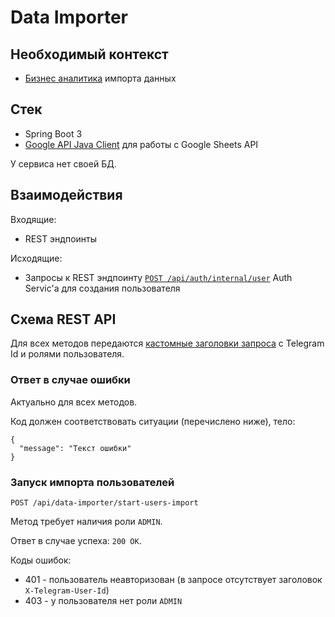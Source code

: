 # Data Importer

## Необходимый контекст

- [Бизнес аналитика](https://github.com/it-mentor-community-platform/meta/blob/main/business-analytics/functionality/data-import.md) импорта данных

## Стек

- Spring Boot 3
- [Google API Java Client](https://github.com/googleapis/google-api-java-client) для работы с Google Sheets API

У сервиса нет своей БД.

## Взаимодействия

Входящие:

- REST эндпоинты

Исходящие:

- Запросы к REST эндпоинту [`POST /api/auth/internal/user`](https://github.com/it-mentor-community-platform/meta/blob/main/system-analytics/services/auth-service/index.md#%D0%B2%D0%BD%D1%83%D1%82%D1%80%D0%B5%D0%BD%D0%BD%D0%B8%D0%B9-%D1%8D%D0%BD%D0%B4%D0%BF%D0%BE%D0%B8%D0%BD%D1%82-%D0%B4%D0%BB%D1%8F-%D1%81%D0%BE%D0%B7%D0%B4%D0%B0%D0%BD%D0%B8%D1%8F-%D0%BF%D0%BE%D0%BB%D1%8C%D0%B7%D0%BE%D0%B2%D0%B0%D1%82%D0%B5%D0%BB%D0%B5%D0%B9) Auth Servic'а для создания пользователя

## Схема REST API

Для всех методов передаются [кастомные заголовки запроса](https://github.com/it-mentor-community-platform/meta/blob/main/system-analytics/services/gateway/index.md#%D0%BF%D1%80%D0%B0%D0%B2%D0%B8%D0%BB%D0%B0-security) с Telegram Id и ролями пользователя.

### Ответ в случае ошибки

Актуально для всех методов.

Код должен соответствовать ситуации (перечислено ниже), тело:
```
{
  "message": "Текст ошибки"
}
```

### Запуск импорта пользователей

`POST /api/data-importer/start-users-import`

Метод требует наличия роли `ADMIN`.

Ответ в случае успеха: `200 OK`.

Коды ошибок:
- 401 - пользователь неавторизован (в запросе отсутствует заголовок `X-Telegram-User-Id`)
- 403 - у пользователя нет роли `ADMIN`

